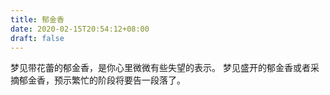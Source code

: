 ```yaml
---
title: 郁金香
date: 2020-02-15T20:54:12+08:00
draft: false
---
```


梦见带花蕾的郁金香，是你心里微微有些失望的表示。
梦见盛开的郁金香或者采摘郁金香，预示繁忙的阶段将要告一段落了。
